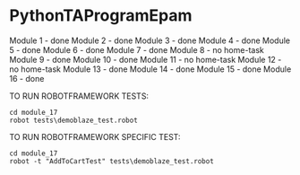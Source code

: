 # PythonTAProgramEpam

Module 1 - done
Module 2 - done
Module 3 - done
Module 4 - done
Module 5 - done
Module 6 - done
Module 7 - done
Module 8 - no home-task
Module 9 - done
Module 10 - done
Module 11 - no home-task
Module 12 - no home-task
Module 13 - done
Module 14 - done
Module 15 - done
Module 16 - done

TO RUN ROBOTFRAMEWORK TESTS:

    cd module_17
    robot tests\demoblaze_test.robot

TO RUN ROBOTFRAMEWORK SPECIFIC TEST:

    cd module_17
    robot -t "AddToCartTest" tests\demoblaze_test.robot

